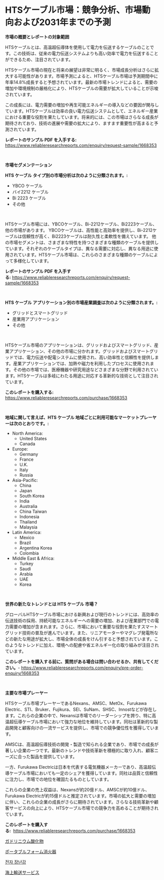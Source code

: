 <p><h1>HTSケーブル市場：競争分析、市場動向および2031年までの予測</h1></p><p><strong>市場の概要とレポートの対象範囲</strong></p>
<p><p>HTSケーブルとは、高温超伝導体を使用して電力を伝送するケーブルのことです。この技術は、従来の電力伝送システムよりも高い効率で電力を伝送することができるため、注目されています。</p><p>HTSケーブル市場の現在と将来の展望は非常に明るく、市場成長分析はさらに拡大する可能性があります。市場予測によると、HTSケーブル市場は予測期間中に年率14.8%成長すると予想されています。最新の市場トレンドによると、需要の増加や環境規制の厳格化により、HTSケーブルの需要が拡大していることが示唆されています。</p><p>この成長には、電力需要の増加や再生可能エネルギーの導入などの要因が関与しています。HTSケーブルは効率の良い電力伝送システムとして、エネルギー産業における重要な役割を果たしています。将来的には、この市場はさらなる成長が期待されており、技術の進展や需要の拡大により、ますます重要性が高まると予測されています。</p></p>
<p><strong>レポートのサンプル PDF を入手する:</strong> <a href="https://www.reliableresearchreports.com/enquiry/request-sample/1668353">https://www.reliableresearchreports.com/enquiry/request-sample/1668353</a></p>
<p>&nbsp;</p>
<p><strong>市場セグメンテーション</strong></p>
<p><strong>HTS ケーブル タイプ別の市場分析は次のように分類されます。:</strong></p>
<p><ul><li>YBCO ケーブル</li><li>バイ2212 ケーブル</li><li>Bi 2223 ケーブル</li><li>その他</li></ul></p>
<p>&nbsp;</p>
<p><p>HTSケーブル市場には、YBCOケーブル、Bi-2212ケーブル、Bi2223ケーブル、他の市場があります。 YBCOケーブルは、高性能と高効率を提供し、Bi-2212ケーブルは信頼性が高く、Bi2223ケーブルは耐久性と柔軟性を備えています。 他の市場セグメントは、さまざまな特性を持つさまざまな種類のケーブルを提供しています。それぞれのケーブルタイプは、異なる需要に対応し、異なる用途に使用されています。HTSケーブル市場は、これらのさまざまな種類のケーブルによって多様化しています。</p></p>
<p><strong>レポートのサンプル PDF を入手する:</strong>&nbsp;<a href="https://www.reliableresearchreports.com/enquiry/request-sample/1668353">https://www.reliableresearchreports.com/enquiry/request-sample/1668353</a></p>
<p>&nbsp;</p>
<p><strong> HTS ケーブル アプリケーション別の市場産業調査は次のように分類されます。:</strong></p>
<p><ul><li>グリッドとスマートグリッド</li><li>産業用アプリケーション</li><li>その他</li></ul></p>
<p>&nbsp;</p>
<p><p>HTSケーブル市場のアプリケーションは、グリッドおよびスマートグリッド、産業アプリケーション、その他の市場に分かれます。グリッドおよびスマートグリッドでは、電力伝送や配電システムに使用され、高い効率性と信頼性を提供します。産業アプリケーションでは、加熱や磁力を利用したプロセスに使用されます。その他の市場では、医療機器や研究用途などさまざまな分野で利用されています。HTSケーブルは多岐にわたる用途に対応する革新的な技術として注目されています。</p></p>
<p><strong>このレポートを購入する:</strong>&nbsp; <a href="https://www.reliableresearchreports.com/purchase/1668353">https://www.reliableresearchreports.com/purchase/1668353</a></p>
<p>&nbsp;</p>
<p><strong>地域に関して言えば、HTS ケーブル 地域ごとに利用可能なマーケットプレーヤーは次のとおりです。:</strong></p>
<p><ul>
    <li>
        North America:
        <ul>
            <li>United States</li>
            <li>Canada</li>
        </ul>
    </li>
    <li>
        Europe:
        <ul>
            <li>Germany</li>
            <li>France</li>
            <li>U.K.</li>
            <li>Italy</li>
            <li>Russia</li>
        </ul>
    </li>
    <li>
        Asia-Pacific:
        <ul>
            <li>China</li>
            <li>Japan</li>
            <li>South Korea</li>
            <li>India</li>
            <li>Australia</li>
            <li>China Taiwan</li>
            <li>Indonesia</li>
            <li>Thailand</li>
            <li>Malaysia</li>
        </ul>
    </li>
    <li>
        Latin America:
        <ul>
            <li>Mexico</li>
            <li>Brazil</li>
            <li>Argentina Korea</li>
            <li>Colombia</li>
        </ul>
    </li>
    <li>
        Middle East & Africa:
        <ul>
            <li>Turkey</li>
            <li>Saudi</li>
            <li>Arabia</li>
            <li>UAE</li>
            <li>Korea</li>
        </ul>
    </li>
    </ul></p>
<p>&nbsp;</p>
<p><strong>世界の新たなトレンドとは HTS ケーブル 市場？</strong></p>
<p><p>グローバルHTSケーブル市場における新興および現行のトレンドには、高効率の伝送技術の採用、持続可能なエネルギーへの需要の増加、および産業部門での電力需要の増加が含まれます。さらに、市場において重要な役割を果たすスマートグリッド技術の普及が進んでいます。また、リニアモーターやマグレブ発電所などの新たな用途が拡大し、市場全体の成長をけん引すると予想されています。このようなトレンドに加え、環境への配慮や省エネルギー化の取り組みが注目されています。</p></p>
<p><strong>このレポートを購入する前に、質問がある場合は問い合わせるか、共有してください。</strong>- <a href="https://www.reliableresearchreports.com/enquiry/pre-order-enquiry/1668353">https://www.reliableresearchreports.com/enquiry/pre-order-enquiry/1668353</a></p>
<p>&nbsp;</p>
<p><strong>主要な市場プレーヤー</strong></p>
<p><p>HTSケーブル市場プレーヤーであるNexans、AMSC、MetOx、Furukawa Electric、STI、Bruker、Fujikura、SEI、SuNam、SHSC、Innostなどが存在します。これらの企業の中で、Nexansは市場でのリーダーシップを誇り、特に高温超伝導ケーブル市場において強力な地位を維持しています。同社は革新的な製品開発と顧客向けの一流サービスを提供し、市場での競争優位性を獲得しています。</p><p>AMSCは、高温超伝導技術の開発・製造で知られる企業であり、市場での成長が著しい企業の一つです。最新のトレンドや技術革新を積極的に取り入れ、顧客ニーズに合った製品を提供しています。</p><p>一方、Furukawa Electricは日本を代表する電気機器メーカーであり、高温超伝導ケーブル市場においても一定のシェアを獲得しています。同社は品質と信頼性に注力し、市場での地位を確固たるものとしています。</p><p>これらの企業の売上収益は、Nexansが約20億ドル、AMSCが約10億ドル、Furukawa Electricが約15億ドルと推定されています。市場の拡大と需要の増加に伴い、これらの企業の成長がさらに期待されています。さらなる技術革新や顧客サービスの向上により、HTSケーブル市場での競争力を高めることが期待されています。</p></p>
<p><strong>このレポートを購入する:</strong>&nbsp;&nbsp;<a href="https://www.reliableresearchreports.com/purchase/1668353">https://www.reliableresearchreports.com/purchase/1668353</a></p>
<p><p><a href="https://medium.com/@chrispcreem58/%E3%82%AC%E3%83%89%E3%83%AA%E3%83%8B%E3%82%A6%E3%83%A0%E9%85%B8%E5%8C%96%E7%89%A9%E5%B8%82%E5%A0%B4%E6%8C%87%E6%A8%99%E3%81%AE%E8%A7%A3%E8%AA%AD-%E5%B8%82%E5%A0%B4%E3%82%B7%E3%82%A7%E3%82%A2-%E3%83%88%E3%83%AC%E3%83%B3%E3%83%89-%E6%88%90%E9%95%B7%E3%83%91%E3%82%BF%E3%83%BC%E3%83%B3-76bb9e1b9ab7">ガドリニウム酸化物</a></p><p><a href="https://medium.com/@michaelerde565/%E6%90%BA%E5%B8%AF%E7%94%A8%E6%B3%A1%E6%B6%88%E7%81%AB%E5%99%A8%E3%81%AE%E5%B8%82%E5%A0%B4%E5%8B%95%E5%90%91%E3%81%8A%E3%82%88%E3%81%B3%E5%B8%82%E5%A0%B4%E5%88%86%E6%9E%90%E3%81%AF-2024%E5%B9%B4%E3%81%8B%E3%82%892031%E5%B9%B4%E3%81%BE%E3%81%A7%E3%81%AE%E6%9C%9F%E9%96%93%E3%81%AB%E4%BA%88%E6%B8%AC%E3%81%95%E3%82%8C%E3%81%A6%E3%81%84%E3%81%BE%E3%81%99-c50a3248cac5">ポータブルフォーム消火器</a></p><p><a href="https://medium.com/@alexemumu2022/%EC%A0%84%EC%9E%90-%EC%9E%A5%EB%82%9C%EA%B0%90-%EC%8B%9C%EC%9E%A5-%EC%A0%90%EC%9C%A0%EC%9C%A8-%EB%B3%80%ED%99%94%EC%99%80-%EC%8B%9C%EC%9E%A5-%EC%84%B1%EC%9E%A5-%ED%8A%B8%EB%A0%8C%EB%93%9C-2024%EB%85%84-2031%EB%85%84-905b9fbbc2e6">전자 장난감</a></p><p><a href="https://medium.com/@isabeleterson7845/%E6%B5%B7%E4%B8%8A%E8%BC%B8%E9%80%81%E3%82%B5%E3%83%BC%E3%83%93%E3%82%B9%E3%81%AE%E5%B8%82%E5%A0%B4%E3%82%B7%E3%82%A7%E3%82%A2%E3%81%AE%E5%A4%89%E9%81%B7%E3%81%A8%E5%B8%82%E5%A0%B4%E6%88%90%E9%95%B7%E3%83%88%E3%83%AC%E3%83%B3%E3%83%89-2024%E5%B9%B4%E3%81%8B%E3%82%892031%E5%B9%B4%E3%81%BE%E3%81%A7-1989da65009f">海上輸送サービス</a></p></p>